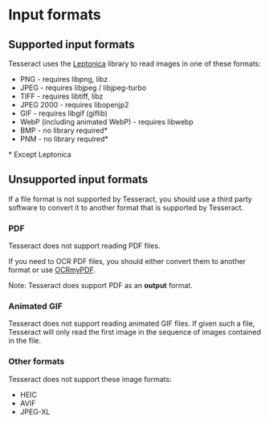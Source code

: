 # Input formats

## Supported input formats

Tesseract uses the [Leptonica](https://github.com/DanBloomberg/leptonica) library to read images in one of these formats:

* PNG - requires libpng, libz
* JPEG - requires libjpeg / libjpeg-turbo
* TIFF - requires libtiff, libz
* JPEG 2000 - requires libopenjp2
* GIF - requires libgif (giflib)
* WebP (including animated WebP) - requires libwebp
* BMP - no library required\*
* PNM - no library required\*

\* Except Leptonica

## Unsupported input formats

If a file format is not supported by Tesseract, you should use a third party software to convert it to another format that is supported by Tesseract.

### PDF

Tesseract does not support reading PDF files.

If you need to OCR PDF files, you should either convert them to another format or use [OCRmyPDF](https://ocrmypdf.readthedocs.io/).

Note: Tesseract does support PDF as an **output** format.

### Animated GIF

Tesseract does not support reading animated GIF files.
If given such a file, Tesseract will only read the first image in the sequence of images contained in the file.

### Other formats

Tesseract does not support these image formats:

* HEIC
* AVIF
* JPEG-XL

